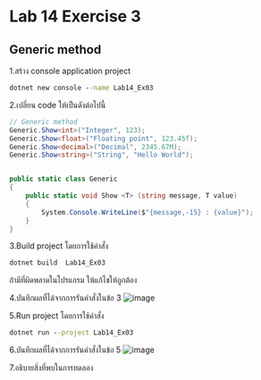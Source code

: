 # Lab 14 Exercise 3

## Generic method

1.สร้าง console application project

```cmd
dotnet new console --name Lab14_Ex03
```

2.เปลี่ยน code ให้เป็นดังต่อไปนี้

```cs
// Generic method
Generic.Show<int>("Integer", 123);
Generic.Show<float>("Floating point", 123.45f);
Generic.Show<decimal>("Decimal", 2345.67M);
Generic.Show<string>("String", "Hello World");


public static class Generic
{
    public static void Show <T> (string message, T value)
    {
        System.Console.WriteLine($"{message,-15} : {value}");
    }   
}
```

3.Build project โดยการใช้คำสั่ง

```cmd
dotnet build  Lab14_Ex03
```

ถ้ามีที่ผิดพลาดในโปรแกรม ให้แก้ไขให้ถูกต้อง

4.บันทึกผลที่ได้จากการรันคำสั่งในข้อ 3
![image](https://github.com/AnchisaPhetnoi/03376836-OOP-2566-Lab-14/assets/144197034/e5395790-2d43-4d4b-b9eb-d929e9234da5)

5.Run project โดยการใช้คำสั่ง

```cmd
dotnet run --project Lab14_Ex03
```

6.บันทึกผลที่ได้จากการรันคำสั่งในข้อ 5
![image](https://github.com/AnchisaPhetnoi/03376836-OOP-2566-Lab-14/assets/144197034/f3a0e801-bc13-4df3-b736-570170d5c18b)

7.อธิบายสิ่งที่พบในการทดลอง

